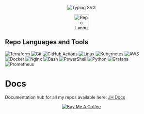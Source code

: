 <p align="center">
  <img src="https://readme-typing-svg.demolab.com?font=Fira+Code&pause=1000&width=435&lines=JH+Documentation+For+My+GitHub+Repos" alt="Typing SVG"/>
</p>

<p align="center">
  <img src="https://media.giphy.com/media/hvRJCLFzcasrR4ia7z/giphy.gif" width="50" alt="Repo Languages and Tools"/>
</p>

## Repo Languages and Tools
![Terraform](https://img.shields.io/badge/-Terraform-623CE4?style=flat&logo=terraform&logoColor=white)
![Git](https://img.shields.io/badge/-Git-F05032?style=flat&logo=git&logoColor=white)
![GitHub Actions](https://img.shields.io/badge/-GitHub_Actions-2088FF?style=flat&logo=github-actions&logoColor=white)
![Linux](https://img.shields.io/badge/-Linux-FCC624?style=flat&logo=linux&logoColor=black)
![Kubernetes](https://img.shields.io/badge/-Kubernetes-326CE5?style=flat&logo=kubernetes&logoColor=white)
![AWS](https://img.shields.io/badge/-AWS-232F3E?style=flat&logo=amazon-aws&logoColor=white)
![Docker](https://img.shields.io/badge/-Docker-2496ED?style=flat&logo=docker&logoColor=white)
![Nginx](https://img.shields.io/badge/-Nginx-009639?style=flat&logo=nginx&logoColor=white)
![Bash](https://img.shields.io/badge/-Bash-4EAA25?style=flat&logo=gnu-bash&logoColor=white)
![PowerShell](https://img.shields.io/badge/-PowerShell-5391FE?style=flat&logo=powershell&logoColor=white)
![Python](https://img.shields.io/badge/-Python-3776AB?style=flat&logo=python&logoColor=white)
![Grafana](https://img.shields.io/badge/-Grafana-F46800?style=flat&logo=grafana&logoColor=white)
![Prometheus](https://img.shields.io/badge/-Prometheus-E6522C?style=flat&logo=prometheus&logoColor=white)

# Docs
Documentation hub for all my repos available here: [JH Docs](https://joeharrison94.github.io/docs/)

<p align="center">
  <a href="https://www.buymeacoffee.com/jharrison94">
    <img src="https://www.buymeacoffee.com/assets/img/custom_images/orange_img.png" alt="Buy Me A Coffee">
  </a>
</p>

